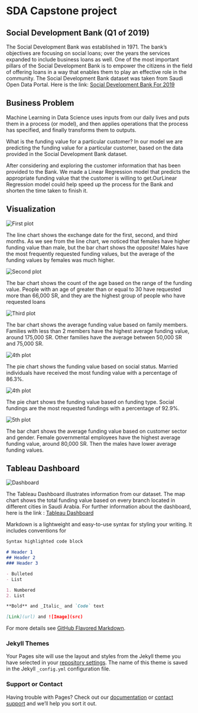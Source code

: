 # SDA Capstone project

## Social Development Bank (Q1 of 2019)

The Social Development Bank was established in 1971. The bank’s objectives are focusing on social loans; over the years the services expanded to include business loans as well. One of the most important pillars of the Social Development Bank is to empower the citizens in the field of offering loans in a way that enables them to play an effective role in the community. The Social Development Bank dataset was taken from Saudi Open Data Portal. Here is the link: 
[Social Development Bank For 2019](https://data.gov.sa/Data/en/dataset/bank-loans-fo-2019/resource/e6d504c9-4aab-4e9b-b1e4-8cf38aba911f)

## Business Problem

Machine Learning in Data Science uses inputs from our daily lives and puts them in a process (or model), and then applies operations that the process has specified, and finally transforms them to outputs.

What is the funding value for a particular customer?
In our model we are predicting the funding value for a particular customer, based on the data provided in the Social Development Bank dataset.

After considering and exploring the customer information that has been provided to the Bank. We made a Linear Regression model that predicts the appropriate funding value that the customer is willing to get.OurLinear Regression model could help speed up the process for the Bank and shorten the time taken to finish it.

## Visualization

![First plot](https://github.com/reemas3oud/capstone_project/blob/main/plot2.png)


The line chart shows the exchange date for the first, second, and third months. As we see from the line chart, we noticed that females have higher funding value than male, but the bar chart shows the opposite!
Males have the most frequently requested funding values, but the average of the funding values by females was much higher.


![Second plot](https://github.com/reemas3oud/capstone_project/blob/main/plot3.png)

The bar chart shows the count of the age based on the range of the funding value. People with an age of greater than or equal to 30 have requested more than 66,000 SR, and they are the highest group of people who have requested loans

![Third plot](https://github.com/reemas3oud/capstone_project/blob/main/plot4.png)

The bar chart shows the average funding value based on family members. Families with less than 2 members have the highest average funding value, around 175,000 SR. Other families have the average between 50,000 SR and 75,000 SR.

![4th plot](https://github.com/reemas3oud/capstone_project/blob/main/plot5.png)

The pie chart shows the funding value based on social status. Married individuals have received the most funding value with a percentage of 86.3%.

![4th plot](https://github.com/reemas3oud/capstone_project/blob/main/plot6.png)

The pie chart shows the funding value based on funding type. Social fundings are the most requested fundings  with a percentage of 92.9%.

![5th plot](https://github.com/reemas3oud/capstone_project/blob/main/plot7.png)

The bar chart shows the average funding value based on customer sector and gender. Female governmental employees  have the highest average funding value, around 80,000 SR. Then the males   have lower  average funding values.

## Tableau Dashboard 
![Dashboard](https://lh6.googleusercontent.com/EyzSJwsTUhSJXKJ3Dn2LVovIVAjSwTUbRHtcRBQkFttAdX1ccMsHUjVyhh_3a--2alBs0JC1USU2gjSJTM0bl1XDKCw8ZrJekCLbLoPHndi2NkTiFPEwlkDCxRQEA6vCSLIa13E1)

The Tableau Dashboard illustrates information from our dataset. The map chart shows the total funding value based on every branch located in different cities in Saudi Arabia.
For further information about the dashboard, here is the link : 
[Tableau Dashboard](https://public.tableau.com/app/profile/shikhah/viz/SocialDevelopmentBankQ1of2019/DashboardofSocialBank)


Markdown is a lightweight and easy-to-use syntax for styling your writing. It includes conventions for

```markdown
Syntax highlighted code block

# Header 1
## Header 2
### Header 3

- Bulleted
- List

1. Numbered
2. List

**Bold** and _Italic_ and `Code` text

[Link](url) and ![Image](src)
```

For more details see [GitHub Flavored Markdown](https://guides.github.com/features/mastering-markdown/).

### Jekyll Themes

Your Pages site will use the layout and styles from the Jekyll theme you have selected in your [repository settings](https://github.com/reemas3oud/capstone_project/settings/pages). The name of this theme is saved in the Jekyll `_config.yml` configuration file.

### Support or Contact

Having trouble with Pages? Check out our [documentation](https://docs.github.com/categories/github-pages-basics/) or [contact support](https://support.github.com/contact) and we’ll help you sort it out.
